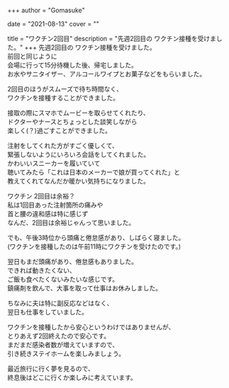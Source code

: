 +++
author = "Gomasuke"

date = "2021-08-13"
cover = ""

title = "ワクチン2回目"
description = "先週2回目の ワクチン接種を受けました。"
+++
先週2回目の ワクチン接種を受けました。  
前回と同じように  
会場に行って15分待機した後、帰宅しました。  
お水やサニタイザー、アルコールワイプとお菓子などをもらいました。  
  
  
2回目のほうがスムーズで待ち時間なく、  
ワクチンを接種することができました。  
  
接取の際にスマホでムービーを取らせてくれたり、  
ドクターやナースとちょっとした談笑しながら  
楽しく(？)過ごすことができました。  
  
注射をしてくれた方がすごく優しくて、  
緊張しないようにいろいろ会話をしてくれました。  
かわいいスニーカーを履いていて  
聴いてみたら「これは日本のメーカーで娘が買ってくれた」と  
教えてくれてなんだか暖かい気持ちになりました。  
  
ワクチン 2回目は余裕？  
私は1回目あった注射箇所の痛みや  
首と腰の違和感は特に感じず  
なんだ、2回目は余裕じゃんって思いました。  
  
でも、午後3時位から頭痛と倦怠感があり、しばらく寝ました。  
(ワクチンを接種したのは午前11時にワクチンを受けたのです。)  
  
翌日もまだ頭痛があり、倦怠感もありました。  
できれば動きたくない、  
ご飯も食べたくないみたいな感じです。  
鎮痛剤を飲んで、大事を取って仕事はお休みしました。  
  
ちなみに夫は特に副反応などはなく、  
翌日も仕事をしていました。  
  
ワクチンを接種したから安心というわけではありませんが、  
とりあえず2回終えたので安心です。  
まだまだ感染者数が増えていますので、  
引き続きステイホームを楽しみましょう。  
  
最近旅行に行く夢を見るので、  
終息後はどこに行くか楽しみに考えています。  